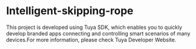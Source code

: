 # Intelligent-skipping-rope
This project is developed using Tuya SDK, which enables you to quickly develop branded apps connecting and controlling smart scenarios of many devices.For more information, please check Tuya Developer Website.

